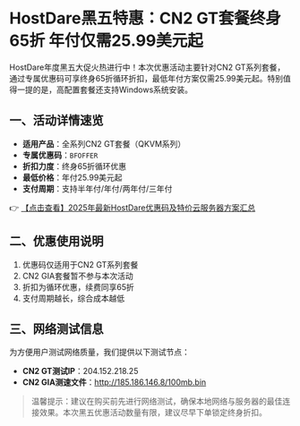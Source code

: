 # HostDare黑五特惠：CN2 GT套餐终身65折 年付仅需25.99美元起

HostDare年度黑五大促火热进行中！本次优惠活动主要针对CN2 GT系列套餐，通过专属优惠码可享终身65折循环折扣，最低年付方案仅需25.99美元起。特别值得一提的是，高配置套餐还支持Windows系统安装。

## 一、活动详情速览

- **适用产品**：全系列CN2 GT套餐（QKVM系列）
- **专属优惠码**：`BFOFFER`
- **折扣力度**：终身65折循环优惠
- **最低价格**：年付25.99美元起
- **支付周期**：支持半年付/年付/两年付/三年付

👉 [【点击查看】2025年最新HostDare优惠码及特价云服务器方案汇总](https://bit.ly/hostdare)

## 二、优惠使用说明

1. 优惠码仅适用于CN2 GT系列套餐
2. CN2 GIA套餐暂不参与本次活动
3. 折扣为循环优惠，续费同享65折
4. 支付周期越长，综合成本越低

## 三、网络测试信息

为方便用户测试网络质量，我们提供以下测试节点：

- **CN2 GT测试IP**：204.152.218.25
- **CN2 GIA测速文件**：http://185.186.146.8/100mb.bin

> 温馨提示：建议在购买前先进行网络测试，确保本地网络与服务器的最佳连接效果。本次黑五优惠活动数量有限，建议尽早下单锁定终身折扣。